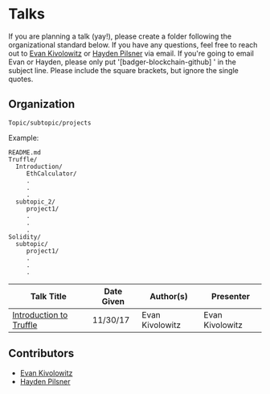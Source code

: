 # Talks
If you are planning a talk (yay!), please create a folder following the organizational standard below. If you have any questions, feel free to reach out to [Evan Kivolowitz](mailto:ekivolowitz@wisc.edu) or [Hayden Pilsner](https://github.com/HayPils) via email. If you're going to email Evan or Hayden, please only put '[badger-blockchain-github] <your subject here>' in the subject line. Please include the square brackets, but ignore the single quotes.
## Organization
```
Topic/subtopic/projects
```
Example:
```
README.md
Truffle/
  Introduction/
     EthCalculator/
     .
     .
     .
  subtopic_2/
     project1/
     .
     .
     .
Solidity/
  subtopic/
     project1/
     .
     .
     .
```

|Talk Title|Date Given|Author(s)|Presenter|
|----------|----------|-----------------|---------|
|[Introduction to Truffle](https://github.com/badgerblockchain/Talks/tree/master/Truffle/Introduction)| 11/30/17 | Evan Kivolowitz| Evan Kivolowitz|


## Contributors
* [Evan Kivolowitz](https://github.com/ekivolowitz)
* [Hayden Pilsner](https://github.com/HayPils)
